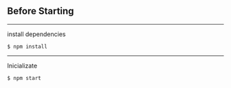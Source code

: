 ## Before Starting
***
install dependencies
```
$ npm install
```

***
Inicializate
```
$ npm start
```
